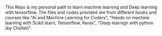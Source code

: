 This Repo is my personal path to learn machine learning and Deep learning with tensorflow. The files and codes provided are from different books and courses like "Ai and Machine Learning for Coders", "Hands on machine learning with Scikit learn, Tensorflow, Keras", "Deep learnign with python (by Chollet)".
